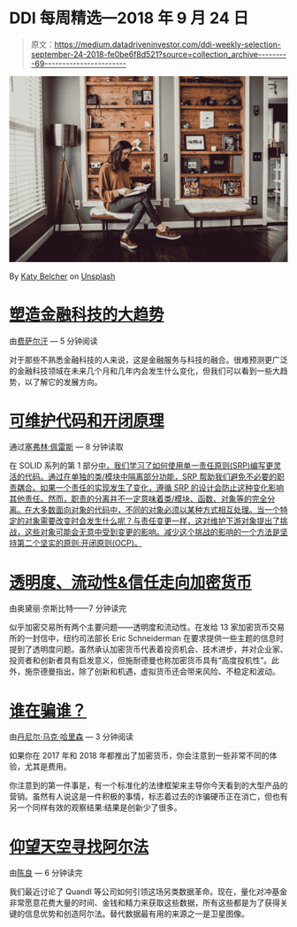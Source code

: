 # DDI 每周精选—2018 年 9 月 24 日

> 原文：<https://medium.datadriveninvestor.com/ddi-weekly-selection-september-24-2018-fe0be6f8d521?source=collection_archive---------69----------------------->

![](img/4fcbb81ade4a343ae47ddcad07c99245.png)

By [Katy Belcher](https://unsplash.com/@katybelcher?utm_source=medium&utm_medium=referral) on [Unsplash](https://unsplash.com?utm_source=medium&utm_medium=referral)

# [塑造金融科技的大趋势](https://medium.com/datadriveninvestor/big-trends-shaping-fintech-a3e0c55233f0)

由[费萨尔汗](https://medium.com/@khanfk) — 5 分钟阅读

对于那些不熟悉金融科技的人来说，这是金融服务与科技的融合。很难预测更广泛的金融科技领域在未来几个月和几年内会发生什么变化，但我们可以看到一些大趋势，以了解它的发展方向。

# [可维护代码和开闭原理](https://medium.com/datadriveninvestor/maintainable-code-and-the-open-closed-principle-b088c737262)

通过[塞弗林·佩雷斯](https://medium.com/@severinperez) — 8 分钟读取

在 SOLID 系列的第 1 部分[中，我们学习了如何使用单一责任原则(SRP)编写更灵活的代码。通过在单独的类/模块中隔离部分功能，SRP 帮助我们避免不必要的职责耦合。如果一个责任的实现发生了变化，遵循 SRP 的设计会防止这种变化影响其他责任。然而，职责的分离并不一定意味着类/模块、函数、对象等的完全分离。在大多数面向对象的代码中，不同的对象必须以某种方式相互处理。当一个特定的对象需要改变时会发生什么呢？与责任变更一样，这对维护下游对象提出了挑战，这些对象可能会无意中受到变更的影响。减少这个挑战的影响的一个方法是坚持第二个坚实的原则:开闭原则(OCP)。](https://medium.com/@severinperez/writing-flexible-code-with-the-single-responsibility-principle-b71c4f3f883f)

# [透明度、流动性&信任走向加密货币](https://medium.com/datadriveninvestor/transparency-liquidity-trust-coming-to-cryptocurrency-28cd970644b)

由奥黛丽·奈斯比特——7 分钟读完

似乎加密交易所有两个主要问题——透明度和流动性。在发给 13 家加密货币交易所的一封信中，纽约司法部长 Eric Schneiderman 在要求提供一些主题的信息时提到了透明度问题。虽然承认加密货币代表着投资机会、技术进步，并对企业家、投资者和创新者具有启发意义，但施耐德曼也称加密货币具有“高度投机性”。此外，施奈德曼指出，除了创新和机遇，虚拟货币还会带来风险、不稳定和波动。

# [谁在骗谁？](https://medium.com/datadriveninvestor/whos-scamming-who-a91d21ad27e9)

由[丹尼尔·马克·哈里森](https://medium.com/@dmhco) — 3 分钟阅读

如果你在 2017 年和 2018 年都推出了加密货币，你会注意到一些非常不同的体验，尤其是费用。

你注意到的第一件事是，有一个标准化的法律框架来主导你今天看到的大型产品的营销。虽然有人说这是一件积极的事情，标志着过去的诈骗硬币正在消亡，但也有另一个同样有效的观察结果:结果是创新少了很多。

# [仰望天空寻找阿尔法](https://medium.com/datadriveninvestor/looking-to-the-skies-for-alpha-ede7a00578e1)

由[陈良](https://medium.com/@justinspchan) — 6 分钟读完

我们最近讨论了 Quandl 等公司如何引领这场另类数据革命。现在，量化对冲基金非常愿意花费大量的时间、金钱和精力来获取这些数据，所有这些都是为了获得关键的信息优势和创造阿尔法。替代数据最有用的来源之一是卫星图像。